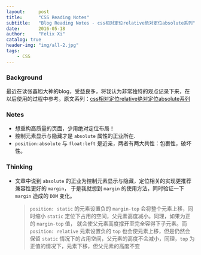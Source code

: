 ```yaml
---
layout:     post
title:      "CSS Reading Notes"
subtitle:   "Blog Reading Notes - css相对定位relative绝对定位absolute系列"
date:       2016-05-18
author:     "Felix Xi"
catalog: true
header-img: "img/all-2.jpg"
tags:
    - CSS
---
```


### Background
最近在读张鑫旭大神的blog，受益良多，将我认为非常独特的观点记录下来，在以后使用的过程中参考。原文系列：[css相对定位relative绝对定位absolute系列](http://www.zhangxinxu.com/wordpress/2011/08/css%E7%9B%B8%E5%AF%B9%E5%AE%9A%E4%BD%8Drelative%E7%BB%9D%E5%AF%B9%E5%AE%9A%E4%BD%8Dabsolute%E7%B3%BB%E5%88%97%EF%BC%88%E5%9B%9B%EF%BC%89/)

### Notes

* 想重构高质量的页面，少用绝对定位布局！
* 控制元素显示与隐藏才是 `absolute` 属性的正业所在.
* `position:absolute` 与 `float:left` 是近亲，两者有两大共性：包裹性，破坏性。

### Thinking

* 文章中说到 `absolute` 的正业为控制元素显示与隐藏，定位相关的实现更推荐兼容性更好的 `margin`， 于是我就想到 `margin` 的使用方法，同时验证一下 `margin` 造成的 `DOM` 变化。

  > `position: static` 的元素设置负的 `margin-top` 会将整个元素上移，同时缩小 `static` 定位下占用的空间，父元素高度减小。同理，如果为正的 `margin-top` 值， 就会使父元素高度撑开至完全容得下子元素。而`position: relative` 元素设置负的 `top` 也会使元素上移，但是仍然会保留 `static` 情况下的占用空间，父元素的高度不会减小，同理，`top` 为正值的情况下，元素下移，但父元素的高度不变
